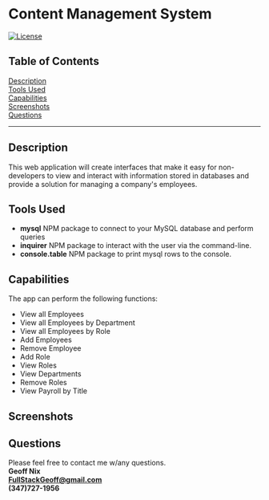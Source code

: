 # Content Management System
[![License](https://img.shields.io/badge/License-Boost%201.0-lightblue.svg)](https://www.boost.org/LICENSE_1_0.txt)

## Table of Contents
[Description](#description)<br/>
[Tools Used](#tools-used)<br/>
[Capabilities](#capabilities)<br/>
[Screenshots](#screenshots)<br/>
[Questions](#questions)


---
## Description

This web application will create interfaces that make it easy for non-developers to view and interact with information stored in databases and provide a solution for managing a company's employees.

## Tools Used
* **mysql** NPM package to connect to your MySQL database and perform queries
* **inquirer** NPM package to interact with the user via the command-line.
* **console.table** NPM package to print mysql rows to the console.

## Capabilities
The app can perform the following functions:
* View all Employees
* View all Employees by Department
* View all Employees by Role
* Add Employees
* Remove Employee
* Add Role
* View Roles
* View Departments
* Remove Roles
* View Payroll by Title

##  Screenshots

## Questions
Please feel free to contact me w/any questions.<br/>
**Geoff Nix** <br/>
**FullStackGeoff@gmail.com**<br/>
**(347)727-1956**
